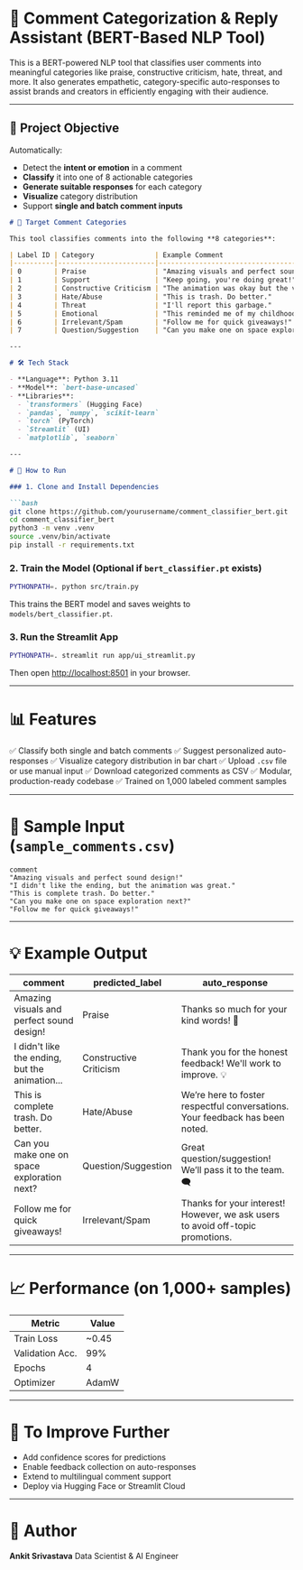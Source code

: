 # 💬 Comment Categorization & Reply Assistant (BERT-Based NLP Tool)

This is a BERT-powered NLP tool that classifies user comments into meaningful categories like praise, constructive criticism, hate, threat, and more. It also generates empathetic, category-specific auto-responses to assist brands and creators in efficiently engaging with their audience.

---

## 🎯 Project Objective

Automatically:
- Detect the **intent or emotion** in a comment
- **Classify** it into one of 8 actionable categories
- **Generate suitable responses** for each category
- **Visualize** category distribution
- Support **single and batch comment inputs**



````markdown
# 🧠 Target Comment Categories

This tool classifies comments into the following **8 categories**:

| Label ID | Category               | Example Comment                                           |
|----------|------------------------|-----------------------------------------------------------|
| 0        | Praise                 | "Amazing visuals and perfect sound design!"              |
| 1        | Support                | "Keep going, you're doing great!"                        |
| 2        | Constructive Criticism | "The animation was okay but the voiceover felt off."     |
| 3        | Hate/Abuse             | "This is trash. Do better."                              |
| 4        | Threat                 | "I'll report this garbage."                              |
| 5        | Emotional              | "This reminded me of my childhood."                      |
| 6        | Irrelevant/Spam        | "Follow me for quick giveaways!"                         |
| 7        | Question/Suggestion    | "Can you make one on space exploration next?"            |

---

# 🛠 Tech Stack

- **Language**: Python 3.11  
- **Model**: `bert-base-uncased`  
- **Libraries**:
  - `transformers` (Hugging Face)
  - `pandas`, `numpy`, `scikit-learn`
  - `torch` (PyTorch)
  - `Streamlit` (UI)
  - `matplotlib`, `seaborn`

---

# 🚀 How to Run

### 1. Clone and Install Dependencies

```bash
git clone https://github.com/yourusername/comment_classifier_bert.git
cd comment_classifier_bert
python3 -m venv .venv
source .venv/bin/activate
pip install -r requirements.txt
````

### 2. Train the Model (Optional if `bert_classifier.pt` exists)

```bash
PYTHONPATH=. python src/train.py
```

This trains the BERT model and saves weights to `models/bert_classifier.pt`.

### 3. Run the Streamlit App

```bash
PYTHONPATH=. streamlit run app/ui_streamlit.py
```

Then open [http://localhost:8501](http://localhost:8501) in your browser.

---

# 📊 Features

✅ Classify both single and batch comments
✅ Suggest personalized auto-responses
✅ Visualize category distribution in bar chart
✅ Upload `.csv` file or use manual input
✅ Download categorized comments as CSV
✅ Modular, production-ready codebase
✅ Trained on 1,000 labeled comment samples

---

# 🧪 Sample Input (`sample_comments.csv`)

```csv
comment
"Amazing visuals and perfect sound design!"
"I didn't like the ending, but the animation was great."
"This is complete trash. Do better."
"Can you make one on space exploration next?"
"Follow me for quick giveaways!"
```

---

# 💡 Example Output

| comment                                        | predicted\_label       | auto\_response                                                                 |
| ---------------------------------------------- | ---------------------- | ------------------------------------------------------------------------------ |
| Amazing visuals and perfect sound design!      | Praise                 | Thanks so much for your kind words! 🙌                                         |
| I didn't like the ending, but the animation... | Constructive Criticism | Thank you for the honest feedback! We'll work to improve. 💡                   |
| This is complete trash. Do better.             | Hate/Abuse             | We’re here to foster respectful conversations. Your feedback has been noted.   |
| Can you make one on space exploration next?    | Question/Suggestion    | Great question/suggestion! We’ll pass it to the team. 🗨️                      |
| Follow me for quick giveaways!                 | Irrelevant/Spam        | Thanks for your interest! However, we ask users to avoid off-topic promotions. |

---

# 📈 Performance (on 1,000+ samples)

| Metric          | Value  |
| --------------- | ------ |
| Train Loss      | \~0.45 |
| Validation Acc. | 99%    |
| Epochs          | 4      |
| Optimizer       | AdamW  |

---

# 📌 To Improve Further

* Add confidence scores for predictions
* Enable feedback collection on auto-responses
* Extend to multilingual comment support
* Deploy via Hugging Face or Streamlit Cloud

---

# 👤 Author

**Ankit Srivastava**
Data Scientist & AI Engineer


```
